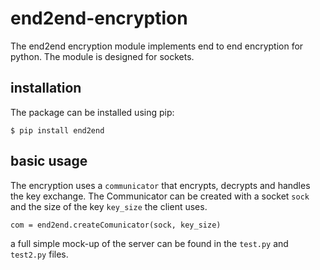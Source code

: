 # end2end-encryption
The end2end encryption module implements end to end encryption for python. The module is designed for sockets.
## installation
The package can be installed using pip:
```
$ pip install end2end
```

## basic usage
The encryption uses a `communicator` that encrypts, decrypts and handles the key exchange. The Communicator can be created with a socket `sock` and the size of the key `key_size` the client uses. 
```
com = end2end.createComunicator(sock, key_size)
``` 
a full simple mock-up of the server can be found in the `test.py` and `test2.py` files.
